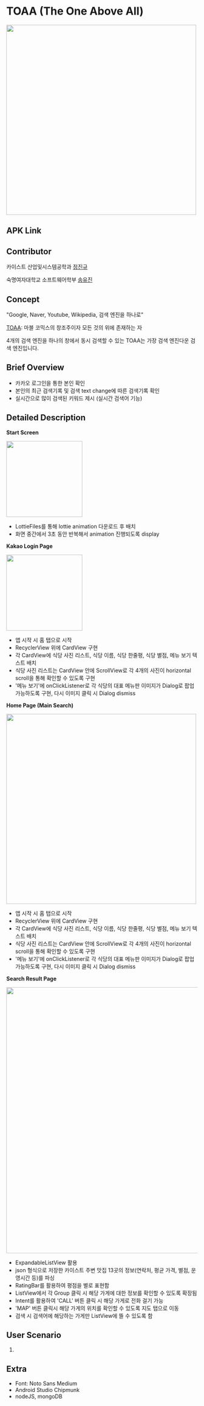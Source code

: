 # TOAA (The One Above All)

<img src="https://user-images.githubusercontent.com/58676453/178432481-5ec70202-4dfb-402c-ba85-e80ceaf1d70d.png" width="500"/>


## APK Link



## Contributor

카이스트 산업및시스템공학과 [정진규](https://github.com/jeongjingyu)

숙명여자대학교 소프트웨어학부 [송유진](https://github.com/kryptonite43)




## Concept

"Google, Naver, Youtube, Wikipedia, 검색 엔진을 하나로"

[TOAA](https://namu.wiki/w/%EC%9B%90%20%EC%96%B4%EB%B3%B4%EB%B8%8C%20%EC%98%AC): 마블 코믹스의 창조주이자 모든 것의 위에 존재하는 자

4개의 검색 엔진을 하나의 창에서 동시 검색할 수 있는 TOAA는 가장 검색 엔진다운 검색 엔진입니다.



## Brief Overview

- 카카오 로그인을 통한 본인 확인
- 본인의 최근 검색기록 및 검색 text change에 따른 검색기록 확인
- 실시간으로 많이 검색된 키워드 제시 (실시간 검색어 기능)



## Detailed Description

**Start Screen**

<img src="https://user-images.githubusercontent.com/58676453/178439764-a6d46762-7804-417f-96d9-bffd9ca8d422.jpg" width="200"/>


- LottieFiles를 통해 lottie animation 다운로드 후 배치
- 화면 중간에서 3초 동안 반복해서 animation 진행되도록 display


**Kakao Login Page**

<img src="https://user-images.githubusercontent.com/58676453/178438942-b4d6b803-7c90-4800-9ab2-7179769909d2.jpg" width="200"/>


- 앱 시작 시 홈 탭으로 시작
- RecyclerView 위에 CardView 구현
- 각 CardView에 식당 사진 리스트, 식당 이름, 식당 한줄평, 식당 별점, 메뉴 보기 텍스트 배치
- 식당 사진 리스트는 CardView 안에 ScrollView로 각 4개의 사진이 horizontal scroll을 통해 확인할 수 있도록 구현
- '메뉴 보기'에 onClickListener로 각 식당의 대표 메뉴판 이미지가 Dialog로 팝업 가능하도록 구현, 다시 이미지 클릭 시 Dialog dismiss


**Home Page (Main Search)**

<img src="https://user-images.githubusercontent.com/58676453/178438666-ffe0a62e-64d2-450d-b1a6-a4996c833a42.png" width="500"/>


- 앱 시작 시 홈 탭으로 시작
- RecyclerView 위에 CardView 구현
- 각 CardView에 식당 사진 리스트, 식당 이름, 식당 한줄평, 식당 별점, 메뉴 보기 텍스트 배치
- 식당 사진 리스트는 CardView 안에 ScrollView로 각 4개의 사진이 horizontal scroll을 통해 확인할 수 있도록 구현
- '메뉴 보기'에 onClickListener로 각 식당의 대표 메뉴판 이미지가 Dialog로 팝업 가능하도록 구현, 다시 이미지 클릭 시 Dialog dismiss



**Search Result Page**

<img src="https://user-images.githubusercontent.com/58676453/178439323-56da0154-aa0d-478e-a2c2-930a0432288d.png" width="700"/>


- ExpandableListView 활용
- json 형식으로 저장한 카이스트 주변 맛집 13곳의 정보(연락처, 평균 가격, 별점, 운영시간 등)를 파싱
- RatingBar를 활용하여 평점을 별로 표현함
- ListView에서 각 Group 클릭 시 해당 가게에 대한 정보를 확인할 수 있도록 확장됨
- Intent를 활용하여 'CALL' 버튼 클릭 시 해당 가게로 전화 걸기 가능
- 'MAP' 버튼 클릭시 해당 가게의 위치를 확인할 수 있도록 지도 탭으로 이동
- 검색 시 검색어에 해당하는 가게만 ListView에 뜰 수 있도록 함



## User Scenario

1. 


## Extra
- Font: Noto Sans Medium
- Android Studio Chipmunk
- nodeJS, mongoDB
